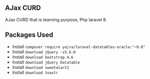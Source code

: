 ## AJax CURD

AJax CURD that is learning purpose, Php laravel 8.

## Packages Used

-   Install `composer require yajra/laravel-datatables-oracle:"~9.0"`
-   Install `download jQuery -v3.6.0`
-   Install `download bootstrap 4.6`
-   Install `download jQuery Datatable`
-   Install `download sweetalart2`
-   Install `download toastr`
